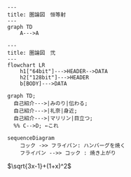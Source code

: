 ```mermaid
---
title: 圏論図　恒等射
---
graph TD
    A--->A
```

```mermaid
---
title: 圏論図　弐
---
flowchart LR
    h1["64bit"]--->HEADER-->DATA
    h2["128bit"]--->HEADER
    b[BODY]--->DATA
```

```mermaid
graph TD;
  自己紹介--->|みのり|伝わる;
  自己紹介--->|礼奈|身近;
  自己紹介--->|マリリン|目立つ;
  %% C-->D; ←これ
```
```mermaid
sequenceDiagram
    コック ->> フライパン: ハンバーグを焼く
    フライパン -->> コック : 焼き上がり

```
$\sqrt{3x-1}+(1+x)^2$

